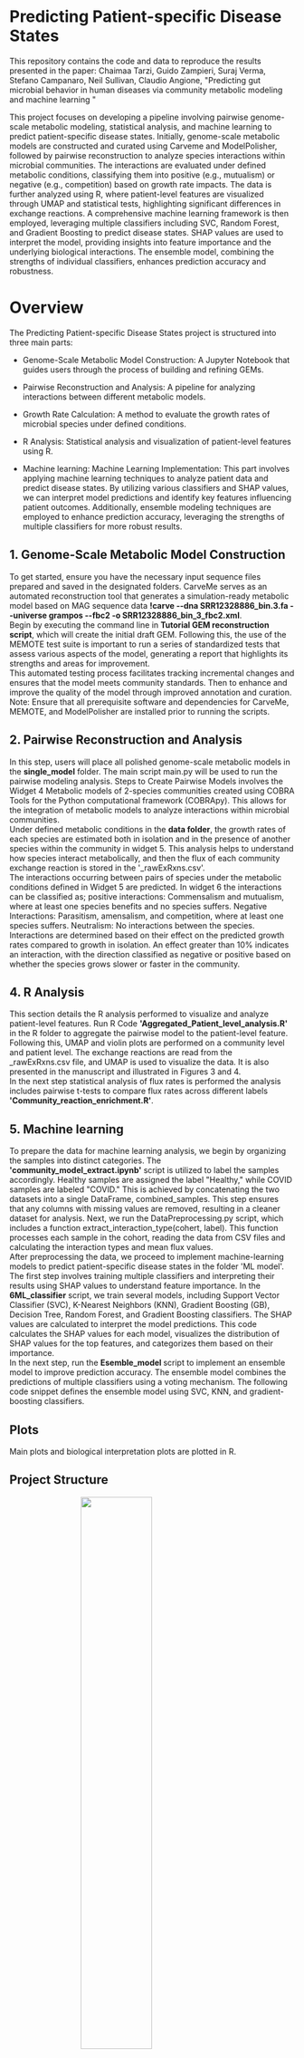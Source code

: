 <h1> Predicting Patient-specific Disease States </h1>
This repository contains the code and data to reproduce the results presented in the paper: Chaimaa Tarzi, Guido Zampieri, Suraj Verma, Stefano Campanaro, Neil Sullivan, Claudio Angione, "Predicting gut microbial behavior in human diseases via community metabolic modeling and machine learning " 

This project focuses on developing a pipeline involving pairwise genome-scale metabolic modeling, statistical analysis, and machine learning to predict patient-specific disease states. Initially, genome-scale metabolic models are constructed and curated using Carveme and ModelPolisher, followed by pairwise reconstruction to analyze species interactions within microbial communities. The interactions are evaluated under defined metabolic conditions, classifying them into positive (e.g., mutualism) or negative (e.g., competition) based on growth rate impacts. The data is further analyzed using R, where patient-level features are visualized through UMAP and statistical tests, highlighting significant differences in exchange reactions. A comprehensive machine learning framework is then employed, leveraging multiple classifiers including SVC, Random Forest, and Gradient Boosting to predict disease states. SHAP values are used to interpret the model, providing insights into feature importance and the underlying biological interactions. The ensemble model, combining the strengths of individual classifiers, enhances prediction accuracy and robustness.

<h1> Overview </h1> 
The Predicting Patient-specific Disease States project is structured into three main parts:
    <ul>
    <li><p>Genome-Scale Metabolic Model Construction: A Jupyter Notebook that guides users through the process of building and refining GEMs.</p></li>
    <li><p>Pairwise Reconstruction and Analysis: A pipeline for analyzing interactions between different metabolic models.</p></li>
    <li><p>Growth Rate Calculation: A method to evaluate the growth rates of microbial species under defined conditions.</p></li>
    <li><p>R Analysis: Statistical analysis and visualization of patient-level features using R.</p></li>
    <li><p>Machine learning: Machine Learning Implementation: This part involves applying machine learning techniques to analyze patient data and predict disease states. By utilizing various classifiers and    SHAP values, we can interpret model predictions and identify key features influencing patient outcomes. Additionally, ensemble modeling techniques are employed to enhance prediction accuracy, leveraging the strengths of multiple classifiers for more robust results.</p></li>
    </ul>
<h2>1. Genome-Scale Metabolic Model Construction</h2>

To get started, ensure you have the necessary input sequence files prepared and saved in the designated folders.
CarveMe serves as an automated reconstruction tool that generates a simulation-ready metabolic model based on MAG sequence data <strong>!carve --dna SRR12328886_bin.3.fa --universe grampos --fbc2 -o SRR12328886_bin_3_fbc2.xml</strong>. </br>
Begin by executing the command line in <strong>Tutorial GEM reconstruction script</strong>, which will create the initial draft GEM. Following this, the use of the MEMOTE test suite is important to run a series of standardized tests that assess various aspects of the model, generating a report that highlights its strengths and areas for improvement. </br>
This automated testing process facilitates tracking incremental changes and ensures that the model meets community standards. Then to enhance and improve the quality of the model through improved annotation and curation. </br>
Note: Ensure that all prerequisite software and dependencies for CarveMe, MEMOTE, and ModelPolisher are installed prior to running the scripts. 

<h2>2. Pairwise Reconstruction and Analysis</h2>
In this step, users will place all polished genome-scale metabolic models in the <strong>single_model</strong> folder. The main script main.py will be used to run the pairwise modeling analysis.
Steps to Create Pairwise Models involves the Widget 4  Metabolic models of 2-species communities created using COBRA Tools for the Python computational framework (COBRApy). This allows for the integration of metabolic models to analyze interactions within microbial communities.</br>
Under defined metabolic conditions in the <strong>data folder</strong>, the growth rates of each species are estimated both in isolation and in the presence of another species within the community in widget 5. This analysis helps to understand how species interact metabolically, and then the flux of each community exchange reaction is stored in the '_rawExRxns.csv'.</br>
The interactions occurring between pairs of species under the metabolic conditions defined in Widget 5 are predicted. In widget 6 the interactions can be classified as; positive interactions: Commensalism and mutualism, where at least one species benefits and no species suffers. Negative Interactions: Parasitism, amensalism, and competition, where at least one species suffers. Neutralism: No interactions between the species. Interactions are determined based on their effect on the predicted growth rates compared to growth in isolation. An effect greater than 10% indicates an interaction, with the direction classified as negative or positive based on whether the species grows slower or faster in the community.

<h2>4. R Analysis</h2>
This section details the R analysis performed to visualize and analyze patient-level features.
Run R Code <strong>'Aggregated_Patient_level_analysis.R'</strong> in the R folder to aggregate the pairwise model to the patient-level feature. Following this, UMAP and violin plots are performed on a community level and patient level. The exchange reactions are read from the _rawExRxns.csv file, and UMAP is used to visualize the data. It is also presented in the manuscript and illustrated in Figures 3 and 4.</br>
In the next step statistical analysis of flux rates is performed the analysis includes pairwise t-tests to compare flux rates across different labels <strong> 'Community_reaction_enrichment.R'</strong>.

<h2>5. Machine learning</h2>
To prepare the data for machine learning analysis, we begin by organizing the samples into distinct categories. The <strong>'community_model_extract.ipynb'</strong> script is utilized to label the samples accordingly. Healthy samples are assigned the label "Healthy," while COVID samples are labeled "COVID." This is achieved by concatenating the two datasets into a single DataFrame, combined_samples. This step ensures that any columns with missing values are removed, resulting in a cleaner dataset for analysis. Next, we run the DataPreprocessing.py script, which includes a function extract_interaction_type(cohert, label). This function processes each sample in the cohort, reading the data from CSV files and calculating the interaction types and mean flux values.</br>
After preprocessing the data, we proceed to implement machine-learning models to predict patient-specific disease states in the folder 'ML model'. The first step involves training multiple classifiers and interpreting their results using SHAP values to understand feature importance. In the <strong>6ML_classifier</strong> script, we train several models, including Support Vector Classifier (SVC), K-Nearest Neighbors (KNN), Gradient Boosting (GB), Decision Tree, Random Forest, and Gradient Boosting classifiers. The SHAP values are calculated to interpret the model predictions. This code calculates the SHAP values for each model, visualizes the distribution of SHAP values for the top features, and categorizes them based on their importance.</br>
In the next step, run the <strong> Esemble_model </strong> script to implement an ensemble model to improve prediction accuracy. The ensemble model combines the predictions of multiple classifiers using a voting mechanism. The following code snippet defines the ensemble model using SVC, KNN, and gradient-boosting classifiers.

<h2>Plots</h2>
Main plots and biological interpretation plots are plotted in R.

<h2>Project Structure</h2>
<img src="https://github.com/user-attachments/assets/092603ad-1a72-4316-b78a-2694c30bb448" class="inline" width="50%" style="display: block; margin: auto;" />

Note: Python 3.6.x is required, a check is specifically put into the code before it continues.
Jupyter notebook server is required
Ensure all pip dependencies are installed as listed in requirements.txt
    

